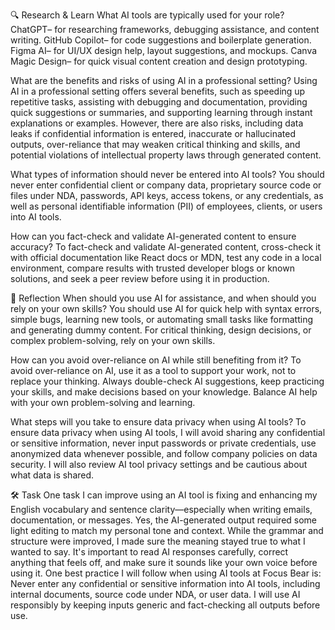 🔍 Research & Learn
What AI tools are typically used for your role?
ChatGPT– for researching frameworks, debugging assistance, and content writing.
GitHub Copilot– for code suggestions and boilerplate generation.
Figma AI– for UI/UX design help, layout suggestions, and mockups.
Canva Magic Design– for quick visual content creation and design prototyping.

What are the benefits and risks of using AI in a professional setting?
Using AI in a professional setting offers several benefits, such as speeding up repetitive tasks, assisting with debugging and documentation, providing quick suggestions or summaries, and supporting learning through instant explanations or examples. However, there are also risks, including data leaks if confidential information is entered, inaccurate or hallucinated outputs, over-reliance that may weaken critical thinking and skills, and potential violations of intellectual property laws through generated content.

What types of information should never be entered into AI tools?
You should never enter confidential client or company data, proprietary source code or files under NDA, passwords, API keys, access tokens, or any credentials, as well as personal identifiable information (PII) of employees, clients, or users into AI tools.

How can you fact-check and validate AI-generated content to ensure accuracy?
To fact-check and validate AI-generated content, cross-check it with official documentation like React docs or MDN, test any code in a local environment, compare results with trusted developer blogs or known solutions, and seek a peer review before using it in production.

📝 Reflection
When should you use AI for assistance, and when should you rely on your own skills?
You should use AI for quick help with syntax errors, simple bugs, learning new tools, or automating small tasks like formatting and generating dummy content. For critical thinking, design decisions, or complex problem-solving, rely on your own skills.

How can you avoid over-reliance on AI while still benefiting from it?
To avoid over-reliance on AI, use it as a tool to support your work, not to replace your thinking. Always double-check AI suggestions, keep practicing your skills, and make decisions based on your knowledge. Balance AI help with your own problem-solving and learning.

What steps will you take to ensure data privacy when using AI tools?
To ensure data privacy when using AI tools, I will avoid sharing any confidential or sensitive information, never input passwords or private credentials, use anonymized data whenever possible, and follow company policies on data security. I will also review AI tool privacy settings and be cautious about what data is shared.

🛠️ Task
One task I can improve using an AI tool is fixing and enhancing my English vocabulary and sentence clarity—especially when writing emails, documentation, or messages.
Yes, the AI-generated output required some light editing to match my personal tone and context. While the grammar and structure were improved, I made sure the meaning stayed true to what I wanted to say. It's important to read AI responses carefully, correct anything that feels off, and make sure it sounds like your own voice before using it.
One best practice I will follow when using AI tools at Focus Bear is: Never enter any confidential or sensitive information into AI tools, including internal documents, source code under NDA, or user data. I will use AI responsibly by keeping inputs generic and fact-checking all outputs before use.
